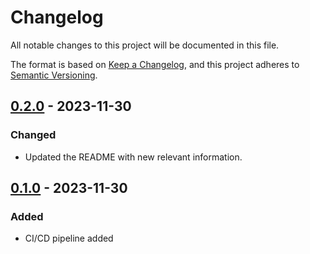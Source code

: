 # Changelog
All notable changes to this project will be documented in this file.

The format is based on [Keep a Changelog](https://keepachangelog.com/en/1.0.0/),
and this project adheres to [Semantic Versioning](https://semver.org/spec/v2.0.0.html).

## [0.2.0] - 2023-11-30

### Changed
- Updated the README with new relevant information.

## [0.1.0] - 2023-11-30

### Added
- CI/CD pipeline added

[unreleased]: https://github.com/SolidLabResearch/solid-sdx-cli/compare/0.2.0...HEAD
[0.2.0]: https://github.com/SolidLabResearch/solid-sdx-cli/compare/0.1.0...0.2.0
[0.1.0]: https://github.com/SolidLabResearch/solid-sdx-cli/releases/tag/0.1.0
